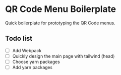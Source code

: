 # QR Code Menu Boilerplate

Quick boilerplate for prototyping the QR Code menus.

## Todo list

- [ ] Add Webpack
- [ ] Quickly design the main page with tailwind (head)
- [ ] Choose yarn packages
- [ ] Add yarn packages